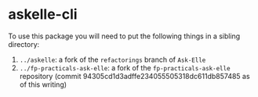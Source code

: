 # askelle-cli

To use this package you will need to put the following things in a sibling directory:

1. `../askelle`: a fork of the `refactorings` branch of `Ask-Elle`
1. `../fp-practicals-ask-elle`: a fork of the `fp-practicals-ask-elle` repository (commit 94305cd1d3adffe234055505318dc611db857485 as of this writing)

